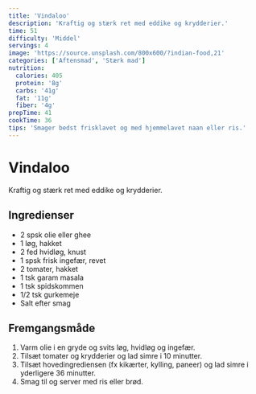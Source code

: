 ```yaml
---
title: 'Vindaloo'
description: 'Kraftig og stærk ret med eddike og krydderier.'
time: 51
difficulty: 'Middel'
servings: 4
image: 'https://source.unsplash.com/800x600/?indian-food,21'
categories: ['Aftensmad', 'Stærk mad']
nutrition:
  calories: 405
  protein: '8g'
  carbs: '41g'
  fat: '11g'
  fiber: '4g'
prepTime: 41
cookTime: 36
tips: 'Smager bedst frisklavet og med hjemmelavet naan eller ris.'
---
```


# Vindaloo

Kraftig og stærk ret med eddike og krydderier.

## Ingredienser

- 2 spsk olie eller ghee  
- 1 løg, hakket  
- 2 fed hvidløg, knust  
- 1 spsk frisk ingefær, revet  
- 2 tomater, hakket  
- 1 tsk garam masala  
- 1 tsk spidskommen  
- 1/2 tsk gurkemeje  
- Salt efter smag

## Fremgangsmåde

1. Varm olie i en gryde og svits løg, hvidløg og ingefær.
2. Tilsæt tomater og krydderier og lad simre i 10 minutter.
3. Tilsæt hovedingrediensen (fx kikærter, kylling, paneer) og lad simre i yderligere 36 minutter.
4. Smag til og server med ris eller brød.
